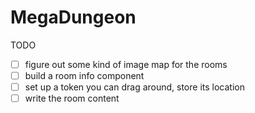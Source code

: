# MegaDungeon

TODO

- [ ] figure out some kind of image map for the rooms
- [ ] build a room info component
- [ ] set up a token you can drag around, store its location
- [ ] write the room content
